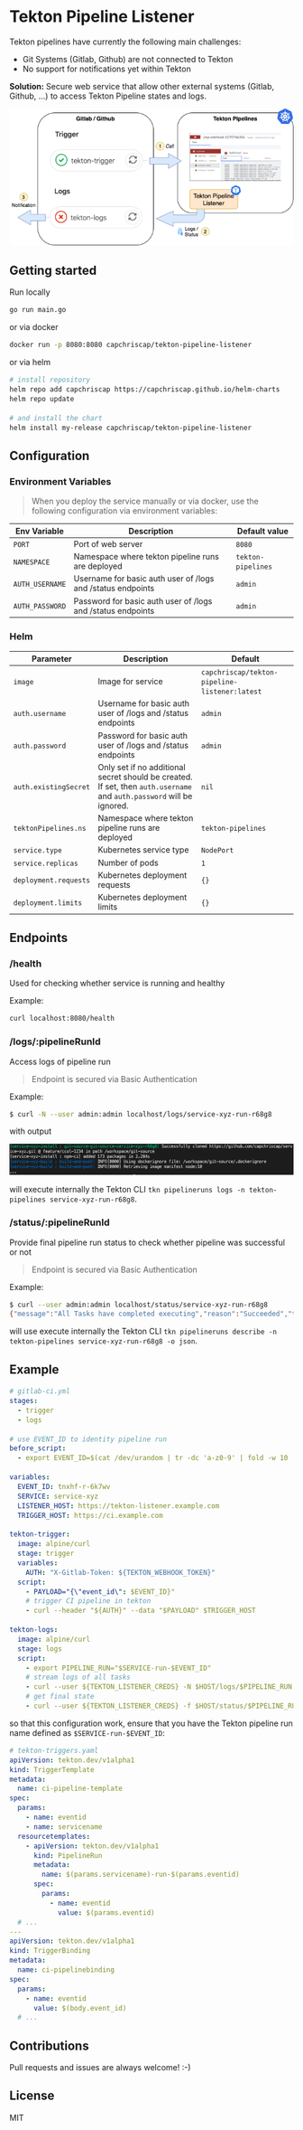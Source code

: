 # Tekton Pipeline Listener

Tekton pipelines have currently the following main challenges:

- Git Systems (Gitlab, Github) are not connected to Tekton
- No support for notifications yet within Tekton

**Solution:** Secure web service that allow other external systems (Gitlab, Github, ...) to access Tekton Pipeline states and logs.

![Gitlab Tekton Pipeline](https://raw.githubusercontent.com/CapChrisCap/tekton-pipeline-listener/master/docs/tekton-pipeline-listener-architecture.png)

## Getting started

Run locally

```bash
go run main.go
```

or via docker

```bash
docker run -p 8080:8080 capchriscap/tekton-pipeline-listener
```

or via helm

```bash
# install repository
helm repo add capchriscap https://capchriscap.github.io/helm-charts
helm repo update

# and install the chart
helm install my-release capchriscap/tekton-pipeline-listener
```

## Configuration

### Environment Variables

> When you deploy the service manually or via docker, use the following configuration via environment variables:

| Env Variable    | Description                                                 | Default value      |
| --------------- | ----------------------------------------------------------- | ------------------ |
| `PORT`          | Port of web server                                          | `8080`             |
| `NAMESPACE`     | Namespace where tekton pipeline runs are deployed           | `tekton-pipelines` |
| `AUTH_USERNAME` | Username for basic auth user of /logs and /status endpoints | `admin`            |
| `AUTH_PASSWORD` | Password for basic auth user of /logs and /status endpoints | `admin`            |

### Helm

| Parameter              | Description                                                                                                           | Default                                       |
| ---------------------- | --------------------------------------------------------------------------------------------------------------------- | --------------------------------------------- |
| `image`                | Image for service                                                                                                     | `capchriscap/tekton-pipeline-listener:latest` |
| `auth.username`        | Username for basic auth user of /logs and /status endpoints                                                           | `admin`                                       |
| `auth.password`        | Password for basic auth user of /logs and /status endpoints                                                           | `admin`                                       |
| `auth.existingSecret` | Only set if no additional secret should be created. If set, then `auth.username` and `auth.password` will be ignored. | `nil`                                         |
| `tektonPipelines.ns`  | Namespace where tekton pipeline runs are deployed                                                                     | `tekton-pipelines`                            |
| `service.type`         | Kubernetes service type                                                                                               | `NodePort`                                    |
| `service.replicas`     | Number of pods                                                                                                        | `1`                                           |
| `deployment.requests`  | Kubernetes deployment requests                                                                                        | `{}`                                          |
| `deployment.limits`    | Kubernetes deployment limits                                                                                          | `{}`                                          |

## Endpoints

### /health

Used for checking whether service is running and healthy

Example:

```bash
curl localhost:8080/health
```

### /logs/:pipelineRunId

Access logs of pipeline run

> Endpoint is secured via Basic Authentication

Example:

```bash
$ curl -N --user admin:admin localhost/logs/service-xyz-run-r68g8
```

with output

![Tekton Logs](https://raw.githubusercontent.com/CapChrisCap/tekton-pipeline-listener/master/docs/api-logs-output.png)

will execute internally the Tekton CLI `tkn pipelineruns logs -n tekton-pipelines service-xyz-run-r68g8`.

### /status/:pipelineRunId

Provide final pipeline run status to check whether pipeline was successful or not

> Endpoint is secured via Basic Authentication

Example:

```bash
$ curl --user admin:admin localhost/status/service-xyz-run-r68g8
{"message":"All Tasks have completed executing","reason":"Succeeded","type":"Succeeded","status":"True"}
```

will use execute internally the Tekton CLI `tkn pipelineruns describe -n tekton-pipelines service-xyz-run-r68g8 -o json`.

## Example

```yaml
# gitlab-ci.yml
stages:
  - trigger
  - logs

# use EVENT_ID to identity pipeline run
before_script:
  - export EVENT_ID=$(cat /dev/urandom | tr -dc 'a-z0-9' | fold -w 10 | head -n 1)

variables:
  EVENT_ID: tnxhf-r-6k7wv
  SERVICE: service-xyz
  LISTENER_HOST: https://tekton-listener.example.com
  TRIGGER_HOST: https://ci.example.com

tekton-trigger:
  image: alpine/curl
  stage: trigger
  variables:
    AUTH: "X-Gitlab-Token: ${TEKTON_WEBHOOK_TOKEN}"
  script:
    - PAYLOAD="{\"event_id\": $EVENT_ID}"
    # trigger CI pipeline in tekton
    - curl --header "${AUTH}" --data "$PAYLOAD" $TRIGGER_HOST

tekton-logs:
  image: alpine/curl
  stage: logs
  script:
    - export PIPELINE_RUN="$SERVICE-run-$EVENT_ID"
    # stream logs of all tasks
    - curl --user ${TEKTON_LISTENER_CREDS} -N $HOST/logs/$PIPELINE_RUN
    # get final state
    - curl --user ${TEKTON_LISTENER_CREDS} -f $HOST/status/$PIPELINE_RUN
```

so that this configuration work, ensure that you have the Tekton pipeline run name defined as `$SERVICE-run-$EVENT_ID`:

```yaml
# tekton-triggers.yaml
apiVersion: tekton.dev/v1alpha1
kind: TriggerTemplate
metadata:
  name: ci-pipeline-template
spec:
  params:
    - name: eventid
    - name: servicename
  resourcetemplates:
    - apiVersion: tekton.dev/v1alpha1
      kind: PipelineRun
      metadata:
        name: $(params.servicename)-run-$(params.eventid)
      spec:
        params:
          - name: eventid
            value: $(params.eventid)
  # ...
---
apiVersion: tekton.dev/v1alpha1
kind: TriggerBinding
metadata:
  name: ci-pipelinebinding
spec:
  params:
    - name: eventid
      value: $(body.event_id)
  # ...
```

## Contributions

Pull requests and issues are always welcome! :-)

## License

MIT
